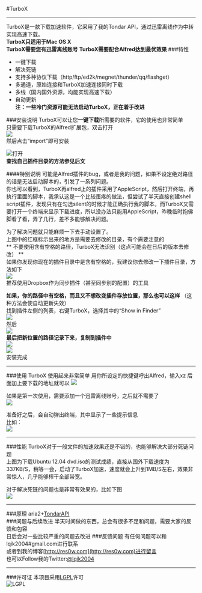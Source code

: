 #TurboX
******************
TurboX是一款下载加速软件，它采用了我的Tondar API，通过迅雷离线作为中转实现高速下载。  
**TurboX只适用于Mac OS X**  
**TurboX需要您有迅雷离线账号**
**TurboX需要配合Alfred达到最优效果**
###特性
* 一键下载
* 解决死链
* 支持多种协议下载（http/ftp/ed2k/megnet/thunder/qq/flashget）
* 多通道，原始连接和TurboX加速连接同时下载
* 多线（国内国外资源，均能实现高速下载）  
* 自动更新  
**注：一些冷门资源可能无法启动TurboX，正在着手改进**

###安装说明
TurboX可以让您**一键下载**所需要的软件，它的使用也非常简单  
只需要下载TurboX的Alfred扩展包，双击打开  
![](https://img.skitch.com/20120824-cxbd8sf662nm426ui6ujs8dbkg.jpg)  
然后点击“import”即可安装

![打开](https://img.skitch.com/20120824-me2q6urj7yyphp9we6fwndsdi6.jpg)   
**查找自己插件目录的方法参见后文**  

####特别说明
可能是Alfred插件的bug，或者是我的问题，如果不设定绝对路径的话是无法启动脚本的，引发了一系列问题。  
你也可以看到，TurboX再alfred上的插件采用了AppleScript，然后打开终端，再执行里面的脚本，我承认这是一个比较蛋疼的做法，但尝试了半天直接创建shell script插件，发现只有在勾选silent的时候才能正确执行我的脚本，而TurboX又需要打开一个终端来显示下载进度，所以没办法只能用AppleScript，昨晚临时抱佛脚看了看，弄了几行，差不多能够解决问题。  

为了解决问题就只能麻烦一下去手动设置了。  
上图中的红框标示出来的地方是需要去修改的目录，有个需要注意的   
** 不要使用含有空格的路径，TurboX无法识别（这点可能会在日后的版本去修改）  **  
如果你发现你现在的插件目录中是含有空格的，我建议你去修改一下插件目录，方法如下  
![](https://img.skitch.com/20120824-jcssuw66sgwckk115xgxxdjjr.jpg)    
推荐使用Dropbox作为同步插件（甚至同步别的配置）的工具

**如果，你的路径中有空格，而且又不想改变插件存放位置，那么也可以这样**  （这种方法会使自动更新失效）  
找到插件左侧的列表，右键TurboX，选择其中的“Show in Finder”  
![](https://img.skitch.com/20120824-t4c9pk9qbmmqrwhrc4jeqq29ui.jpg)  
然后  
![](https://img.skitch.com/20120824-g6jjwc86rg983tfaaj41cpy39g.jpg)  
**最后把新位置的路径记录下来，复制到插件中**  
![](https://img.skitch.com/20120824-fccuqr1kpppp84sy62d8bp28if.jpg)  
![](https://img.skitch.com/20120824-pjfccpjur8fsf7q1djxppqt4dh.jpg)  
安装完成
**********************
###使用
TurboX 使用起来非常简单
用你所设定的快捷键呼出Alfred，输入xz 后面加上要下载的地址就可以
![](https://img.skitch.com/20120824-qdnrd6a467psbwg6q7b9ghmbsy.jpg)  

如果是第一次使用，需要添加一个迅雷离线账号，之后就不需要了  
![](https://img.skitch.com/20120824-kuqm9rss9us87673f5snighe3p.jpg)  

准备好之后，会自动弹出终端，其中显示了一些提示信息  
比如：  
![](https://img.skitch.com/20120824-xn9h4xepcswpg85je77yeg6e44.jpg)  


***********************
###性能
TurboX对于一般文件的加速效果还是不错的，也能够解决大部分死链问题  
上图为下载Ubuntu 12.04 dvd.iso的测试成绩，直接从国外下载速度为337KB/S，稍等一会，启动了TurboX加速，速度就会上升到1MB/S左右，效果非常惊人，几乎能够榨干全部带宽。  

对于解决死链的问题也是非常有效果的，比如下图    
![](https://img.skitch.com/20120824-1m5thgia8f3g664xim2r81kh4k.jpg)  

**********************
###原理
aria2+[TondarAPI](https://github.com/lqik2004/xunlei-lixian-api-PureObjc)  
###问题与后续改进
半天时间做的东西，总会有很多不足和问题，需要大家的反馈和包容  
日后会对一些比较严重的问题去改进
###反馈问题
有任何问题可以和lqik2004#gmail.com进行联系  
或者到我的博客[http://res0w.com](http://res0w.com)进行留言  
也可以Follow我的Twitter:[@lqik2004](https://twitter.com/lqik2004)
********************
###许可证
本项目采用[LGPL](http://www.gnu.org/copyleft/lesser.html)许可  
![LGPL](http://www.gnu.org/graphics/lgplv3-147x51.png)